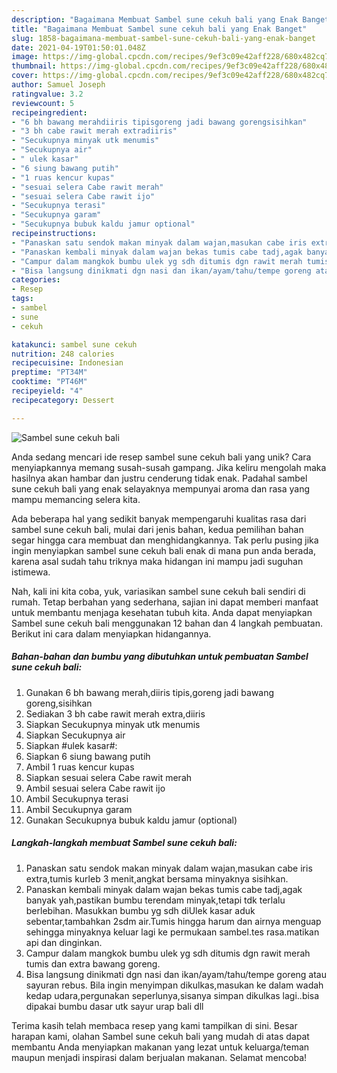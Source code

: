 ```yaml
---
description: "Bagaimana Membuat Sambel sune cekuh bali yang Enak Banget"
title: "Bagaimana Membuat Sambel sune cekuh bali yang Enak Banget"
slug: 1858-bagaimana-membuat-sambel-sune-cekuh-bali-yang-enak-banget
date: 2021-04-19T01:50:01.048Z
image: https://img-global.cpcdn.com/recipes/9ef3c09e42aff228/680x482cq70/sambel-sune-cekuh-bali-foto-resep-utama.jpg
thumbnail: https://img-global.cpcdn.com/recipes/9ef3c09e42aff228/680x482cq70/sambel-sune-cekuh-bali-foto-resep-utama.jpg
cover: https://img-global.cpcdn.com/recipes/9ef3c09e42aff228/680x482cq70/sambel-sune-cekuh-bali-foto-resep-utama.jpg
author: Samuel Joseph
ratingvalue: 3.2
reviewcount: 5
recipeingredient:
- "6 bh bawang merahdiiris tipisgoreng jadi bawang gorengsisihkan"
- "3 bh cabe rawit merah extradiiris"
- "Secukupnya minyak utk menumis"
- "Secukupnya air"
- " ulek kasar"
- "6 siung bawang putih"
- "1 ruas kencur kupas"
- "sesuai selera Cabe rawit merah"
- "sesuai selera Cabe rawit ijo"
- "Secukupnya terasi"
- "Secukupnya garam"
- "Secukupnya bubuk kaldu jamur optional"
recipeinstructions:
- "Panaskan satu sendok makan minyak dalam wajan,masukan cabe iris extra,tumis kurleb 3 menit,angkat bersama minyaknya sisihkan."
- "Panaskan kembali minyak dalam wajan bekas tumis cabe tadj,agak banyak yah,pastikan bumbu terendam minyak,tetapi tdk terlalu berlebihan. Masukkan bumbu yg sdh diUlek kasar aduk sebentar,tambahkan 2sdm air.Tumis hingga harum dan airnya menguap sehingga minyaknya keluar lagi ke permukaan sambel.tes rasa.matikan api dan dinginkan."
- "Campur dalam mangkok bumbu ulek yg sdh ditumis dgn rawit merah tumis dan extra bawang goreng."
- "Bisa langsung dinikmati dgn nasi dan ikan/ayam/tahu/tempe goreng atau sayuran rebus. Bila ingin menyimpan dikulkas,masukan ke dalam wadah kedap udara,pergunakan seperlunya,sisanya simpan dikulkas lagi..bisa dipakai bumbu dasar utk sayur urap bali dll"
categories:
- Resep
tags:
- sambel
- sune
- cekuh

katakunci: sambel sune cekuh 
nutrition: 248 calories
recipecuisine: Indonesian
preptime: "PT34M"
cooktime: "PT46M"
recipeyield: "4"
recipecategory: Dessert

---
```



![Sambel sune cekuh bali](https://img-global.cpcdn.com/recipes/9ef3c09e42aff228/680x482cq70/sambel-sune-cekuh-bali-foto-resep-utama.jpg)

Anda sedang mencari ide resep sambel sune cekuh bali yang unik? Cara menyiapkannya memang susah-susah gampang. Jika keliru mengolah maka hasilnya akan hambar dan justru cenderung tidak enak. Padahal sambel sune cekuh bali yang enak selayaknya mempunyai aroma dan rasa yang mampu memancing selera kita.



Ada beberapa hal yang sedikit banyak mempengaruhi kualitas rasa dari sambel sune cekuh bali, mulai dari jenis bahan, kedua pemilihan bahan segar hingga cara membuat dan menghidangkannya. Tak perlu pusing jika ingin menyiapkan sambel sune cekuh bali enak di mana pun anda berada, karena asal sudah tahu triknya maka hidangan ini mampu jadi suguhan istimewa.


Nah, kali ini kita coba, yuk, variasikan sambel sune cekuh bali sendiri di rumah. Tetap berbahan yang sederhana, sajian ini dapat memberi manfaat untuk membantu menjaga kesehatan tubuh kita. Anda dapat menyiapkan Sambel sune cekuh bali menggunakan 12 bahan dan 4 langkah pembuatan. Berikut ini cara dalam menyiapkan hidangannya.

<!--inarticleads1-->

##### Bahan-bahan dan bumbu yang dibutuhkan untuk pembuatan Sambel sune cekuh bali:

1. Gunakan 6 bh bawang merah,diiris tipis,goreng jadi bawang goreng,sisihkan
1. Sediakan 3 bh cabe rawit merah extra,diiris
1. Siapkan Secukupnya minyak utk menumis
1. Siapkan Secukupnya air
1. Siapkan  #ulek kasar#:
1. Siapkan 6 siung bawang putih
1. Ambil 1 ruas kencur kupas
1. Siapkan sesuai selera Cabe rawit merah
1. Ambil sesuai selera Cabe rawit ijo
1. Ambil Secukupnya terasi
1. Ambil Secukupnya garam
1. Gunakan Secukupnya bubuk kaldu jamur (optional)




<!--inarticleads2-->

##### Langkah-langkah membuat Sambel sune cekuh bali:

1. Panaskan satu sendok makan minyak dalam wajan,masukan cabe iris extra,tumis kurleb 3 menit,angkat bersama minyaknya sisihkan.
1. Panaskan kembali minyak dalam wajan bekas tumis cabe tadj,agak banyak yah,pastikan bumbu terendam minyak,tetapi tdk terlalu berlebihan. Masukkan bumbu yg sdh diUlek kasar aduk sebentar,tambahkan 2sdm air.Tumis hingga harum dan airnya menguap sehingga minyaknya keluar lagi ke permukaan sambel.tes rasa.matikan api dan dinginkan.
1. Campur dalam mangkok bumbu ulek yg sdh ditumis dgn rawit merah tumis dan extra bawang goreng.
1. Bisa langsung dinikmati dgn nasi dan ikan/ayam/tahu/tempe goreng atau sayuran rebus. Bila ingin menyimpan dikulkas,masukan ke dalam wadah kedap udara,pergunakan seperlunya,sisanya simpan dikulkas lagi..bisa dipakai bumbu dasar utk sayur urap bali dll




Terima kasih telah membaca resep yang kami tampilkan di sini. Besar harapan kami, olahan Sambel sune cekuh bali yang mudah di atas dapat membantu Anda menyiapkan makanan yang lezat untuk keluarga/teman maupun menjadi inspirasi dalam berjualan makanan. Selamat mencoba!
